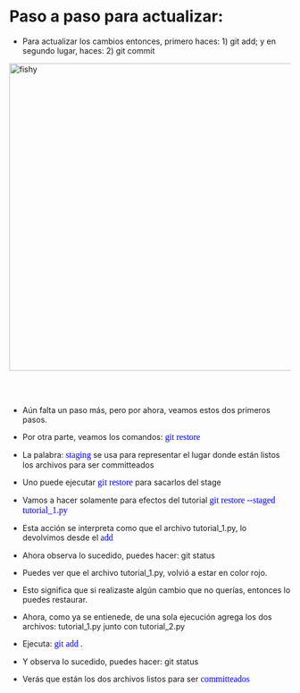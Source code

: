 # Paso a paso para actualizar: 

* Para actualizar los cambios entonces, primero haces: 1) git add; y en segundo lugar, haces: 2) git commit

<img src="/figures_readme/paso_paso.png" alt="fishy" class="bg-primary" width="550px" align="center"/>

<br/><br/>

* Aún falta un paso más, pero por ahora, veamos estos dos primeros pasos.

* Por otra parte, veamos los comandos: <span style="color: blue; font-family: Babas; font-size: 1.12em;">git restore</span>

* La palabra: <span style="color: blue; font-family: Babas; font-size: 1.12em;">staging</span> se usa para representar el lugar donde están listos los archivos para ser committeados

* Uno puede ejecutar <span style="color: blue; font-family: Babas; font-size: 1.12em;">git restore</span> para sacarlos del stage

* Vamos a hacer solamente para efectos del tutorial <span style="color: blue; font-family: Babas; font-size: 1.12em;">git restore --staged tutorial_1.py</span>

* Esta acción se interpreta como que el archivo tutorial_1.py, lo devolvimos desde el <span style="color: blue; font-family: Babas; font-size: 1.12em;">add</span>

* Ahora observa lo sucedido, puedes hacer: git status

* Puedes ver que el archivo tutorial_1.py, volvió a estar en color rojo.

* Esto significa que si realizaste algún cambio que no querías, entonces lo puedes restaurar.

* Ahora, como ya se entienede, de una sola ejecución agrega los dos archivos: tutorial_1.py junto con tutorial_2.py

* Ejecuta: <span style="color: blue; font-family: Babas; font-size: 1.12em;">git add .</span>

* Y observa lo sucedido, puedes hacer: git status

* Verás que están los dos archivos listos para ser <span style="color: blue; font-family: Babas; font-size: 1.12em;">committeados</span>